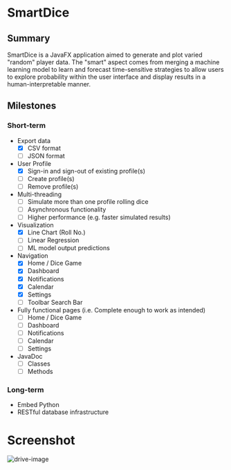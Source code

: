 # SmartDice

## Summary
SmartDice is a JavaFX application aimed to generate and plot varied "random" player data. The "smart" aspect comes from merging a machine learning model to learn and forecast time-sensitive strategies to allow users to explore probability within the user interface and display results in a human-interpretable manner.
 
## Milestones
### Short-term
- Export data
   - [x] CSV format
   - [ ] JSON format
- User Profile
   - [x] Sign-in and sign-out of existing profile(s)
   - [ ] Create profile(s)
   - [ ] Remove profile(s)
- Multi-threading
   - [ ] Simulate more than one profile rolling dice
   - [ ] Asynchronous functionality
   - [ ] Higher performance (e.g. faster simulated results)
- Visualization
   - [x] Line Chart (Roll No.)
   - [ ] Linear Regression
   - [ ] ML model output predictions
- Navigation
   - [x] Home / Dice Game
   - [x] Dashboard
   - [x] Notifications
   - [x] Calendar
   - [x] Settings
   - [ ] Toolbar Search Bar
- Fully functional pages (i.e. Complete enough to work as intended)
   - [ ] Home / Dice Game
   - [ ] Dashboard
   - [ ] Notifications
   - [ ] Calendar
   - [ ] Settings
- JavaDoc
   - [ ] Classes
   - [ ] Methods

### Long-term
- Embed Python
- RESTful database infrastructure

# Screenshot
![drive-image](https://drive.google.com/uc?export=view&id=1IR4xdNNL6ltOyGkCots2JP0USK5riyrW)
